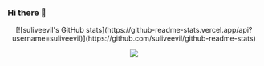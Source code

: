 
### Hi there 👋

<p align="center">
[![suliveevil's GitHub stats](https://github-readme-stats.vercel.app/api?username=suliveevil)](https://github.com/suliveevil/github-readme-stats)
</p>

<p align="center">
    <img src="https://raw.githubusercontent.com/suliveevil/suliveevil/output/github-contribution-grid-snake.svg" />
</p>


